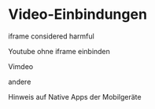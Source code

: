 # Video-Einbindungen

iframe considered harmful

Youtube ohne iframe einbinden

Vimdeo

andere

Hinweis auf Native Apps der Mobilgeräte

